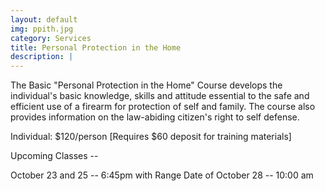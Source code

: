 ```yaml
---
layout: default
img: ppith.jpg
category: Services
title: Personal Protection in the Home
description: |
---
```

The Basic "Personal Protection in the Home" Course develops the individual's basic knowledge, skills and attitude essential to the safe and efficient use of a firearm for protection of self and family. The course also provides information on the law-abiding citizen's right to self defense.


Individual: $120/person [Requires $60 deposit for training materials]

Upcoming Classes --

October 23 and 25 -- 6:45pm with Range Date of October 28 -- 10:00 am
